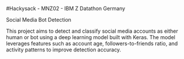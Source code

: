 #Hackysack - MNZ02 - IBM Z Datathon Germany

Social Media Bot Detection

This project aims to detect and classify social media accounts as either human or bot using a deep learning model built with Keras.
The model leverages features such as account age, followers-to-friends ratio, and activity patterns to improve detection accuracy.
